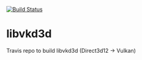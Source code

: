 [![Build Status](https://travis-ci.org/ImperatorS79/libvkd3d.svg?branch=master)](https://travis-ci.org/ImperatorS79/libvkd3d)
# libvkd3d
Travis repo to build libvkd3d (Direct3d12 -> Vulkan)
